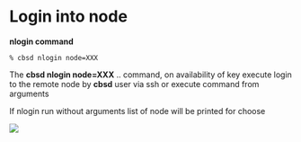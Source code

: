 # Login into node

**nlogin command**

```
% cbsd nlogin node=XXX
```
The **cbsd nlogin node=XXX** .. command, on availability of key execute login to the remote node by **cbsd** user via ssh or execute command from arguments

If nlogin run without arguments list of node will be printed for choose

![](https://www.bsdstore.ru/img/nlogin1.png)
